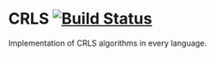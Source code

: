 # CRLS [![Build Status](https://travis-ci.org/znck/crls.svg)](https://travis-ci.org/znck/crls)
Implementation of CRLS algorithms in every language.
